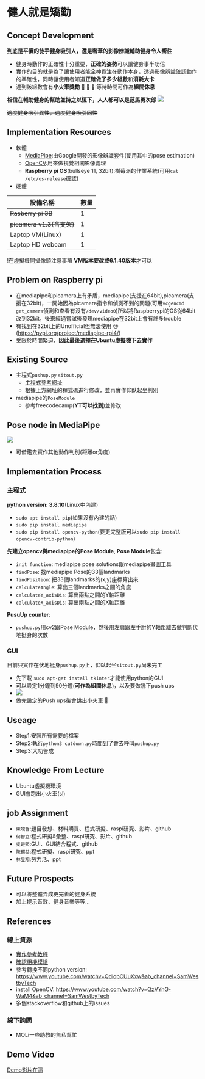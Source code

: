 # 健人就是矯勤

## Concept Development
**到底是平價的徒手健身吸引人，還是奢華的影像辨識輔助健身令人嚮往**
- 健身時動作的正確性十分重要，**正確的姿勢**可以讓健身事半功倍
- 實作的目的就是為了讓使用者能全神貫注在動作本身，透過影像辨識確認動作的準確性，同時讓使用者知道**正確做了多少組數**和**消耗大卡**
- 達到該組數會有**小火車獎勵** :train: :train: :train: 等待時間可作為**組間休息**


**相信在輔助健身的幫助並持之以恆下，人人都可以是范馬勇次郎**
![](https://i.imgur.com/RoK1cNw.png)

~~適度健身吸引異性，過度健身吸引同性~~
## Implementation Resources
- 軟體
  - [MediaPipe](https://google.github.io/mediapipe):由Google開發的影像辨識套件(使用其中的pose estimation)
  - [OpenCV](https://opencv.org/):用來做視覺相關影像處理
  - **Raspberry pi OS**(bullseye 11, 32bit):樹莓派的作業系統(可用```cat /etc/os-release```確認)
- 硬體

|設備名稱|數量|
|-----|--------|
|~~Rasberry pi 3B~~|1       |
|~~picamera v1.3(含支架)~~ |1      |
|Laptop VM(Linux)|1|
|Laptop HD webcam| 1|

!在虛擬機開攝像頭注意事項
**VM版本要改成6.1.40版本**才可以

## Problem on Raspberry pi
- 在mediapipe和picamera上有矛盾，mediapipe(支援在64bit),picamera(支援在32bit)，一開始因為picamera指令和偵測不到的問題(可用```vcgencmd get_camera```偵測和查看有沒有```/dev/video0```)所以將Raspberrypi的OS從64bit改到32bit，後來經過嘗試後發現mediapipe在32bit上會有許多trouble
- 有找到在32bit上的Unofficial但無法使用  :cry:(https://pypi.org/project/mediapipe-rpi4/)
- 受限於時間緊迫，**因此最後選擇在Ubuntu虛擬機下去實作**

## Existing Source
- 主程式```pushup.py``` ```sitout.py```
  - [主程式參考網址](https://circuitdigest.com/microcontroller-projects/push-up-counter-using-raspberry-pi-4-and-mediapipe)
  - 根據上方網址的程式碼進行修改，並再實作仰臥起坐判別
- mediapipe的```PoseModule```
  - 參考freecodecamp(**YT可以找到**)並修改

## Pose node in MediaPipe
![](https://i.imgur.com/Kdp0rM7.png)
- 可借鑑去實作其他動作判別(距離or角度)

## Implementation Process
### 主程式
**python version: 3.8.10**(Linux中內建)
- ```sudo apt install pip```(如果沒有內建的話)
- ```sudo pip install mediapipe```
- ```sudo pip install opencv-python```(要更完整版可以```sudo pip install opencv-contrib-python```)

**先建立opencv與mediapipe的Pose Module**,
**Pose Module**包含:
- ```init function```: mediapipe pose solutions跟mediapipe畫圖工具
- ```findPose```: 找mediapipe Pose的33個landmarks
- ```findPosition```: 把33個landmarks的(x,y)座標算出來
- ```calculateAngle```: 算出三個landmarks之間的角度
- ```calculateY_axisDis```: 算出兩點之間的Y軸距離
- ```calculateX_axisDis```: 算出兩點之間的X軸距離

**PusuUp counter**: 
- ```pushup.py```用cv2跟Pose Module，然後用左肩跟左手肘的Y軸距離去做判斷伏地挺身的次數

### GUI
目前只實作在伏地挺身```pushup.py```上，仰臥起坐```sitout.py```尚未完工
- 先下載 ```sudo apt-get install tkinter```才能使用python的GUI
- 可以設定1分鐘到90分鐘(**可作為組間休息**)，以及要做幾下push ups
- ![](https://i.imgur.com/KjSVVOw.png)
- 做完設定的Push ups後會跳出小火車 :train: 

## Useage
- Step1:安裝所有需要的檔案
- Step2:執行```python3 cutdown.py```時間到了會去呼叫```pushup.py```
- Step3:大功告成

## Knowledge From Lecture
- Ubuntu虛擬機環境
- GUI會跑出小火車(sl)

## job Assignment
- ```陳竣哲```:題目發想、材料購買、程式研擬、raspi研究、影片、github
- ```何智立```:程式研擬&彙整、raspi研究、影片、github
- ```吳楚熙```:GUI、GUI結合程式、github
- ```陳麒益```:程式研擬、raspi研究、ppt
- ```林昱翔```:勞力活、ppt

## Future Prospects
- 可以將整體弄成更完善的健身系統
- 加上提示音效、健身音樂等等...

## References
### 線上資源
- [實作參考教程](https://circuitdigest.com/microcontroller-projects/push-up-counter-using-raspberry-pi-4-and-mediapipe)
- [確認相機模組](https://raspberrytips.com/troubleshooting-camera-module/)
- 參考轉換不同python version:
https://www.youtube.com/watchv=QdlopCUuXxw&ab_channel=SamWestbyTech
- install OpenCV:
https://www.youtube.com/watch?v=QzVYnG-WaM4&ab_channel=SamWestbyTech
- 多個stackoverflow和github上的issues

### 線下詢問
- MOLi一些助教的無私幫忙

## Demo Video
[Demo影片在這](https://drive.google.com/file/d/1hYK0VFFGBiLi75ySgKQAsHuctIxgKAOE/view?usp=share_link)
